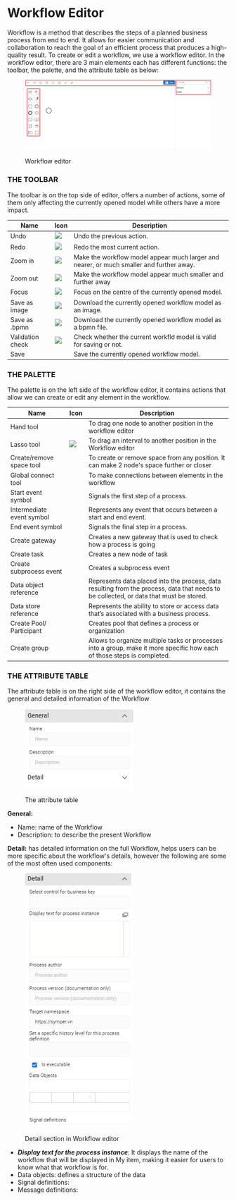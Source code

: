 # Workflow Editor

Workflow is a method that describes the steps of a planned business process from end to end. It allows for easier communication and collaboration to reach the goal of an efficient process that produces a high-quality result. To create or edit a workflow, we use a workflow editor. In the workflow editor, there are 3 main elements each has different functions: the toolbar, the palette, and the attribute table as below:

<figure><img src="../../.gitbook/assets/image (30).png" alt=""><figcaption><p>Workflow editor</p></figcaption></figure>

### **THE** TOOLBAR

The toolbar is on the top side of editor, offers a number of actions, some of them only affecting the currently opened model while others have a more impact.

| **Name**         | Icon                                                                                                                                                                                                              | Description                                                                              |
| ---------------- | ----------------------------------------------------------------------------------------------------------------------------------------------------------------------------------------------------------------- | ---------------------------------------------------------------------------------------- |
| Undo             | ![](https://lh4.googleusercontent.com/hLrhk7oTx9ZX8F9mcHmn83SKfnr0etuVyEUHZ2if9YCqKWQSAMyqK\_wjjKiQR6c3PVPVE8qrZiMQGPccwISPLwMFrMHoDw7opZMANvrPG0qpFlw6AtITj4-bLZGaa4VRR4YqfYRY=s0)                               | Undo the previous action.                                                                |
| Redo             | ![](https://lh3.googleusercontent.com/iMfsUtGABm2DP4OBwhiPobHYu0GK1bLh5r3efZkkA6StausfSQfD3xI1cJ-JEWU4AbEVley-8hqiZ93Pll3U9NKg\_G29TiDoXay9I7CyYpDYJ4p1rCjKBWwCptB1gf5TrpM40rsl=s0)                               | Redo the most current action.                                                            |
| Zoom in          | ![](https://lh5.googleusercontent.com/\_XvY1W\_deS3U01uekFg6RY8sa4T4w5ipyqTMY8WpqxpqF6WXGbI4H2vLTFdfhooMwiD2rAdOEGmAvtC2Fj7QRitzoAztgqYOgvz\_JIOfl7OC2\_y8Fm8mMZugwURJNLUIf-s7AANQ=s0)                            | Make the workflow model appear much larger and nearer, or much smaller and further away. |
| Zoom out         | ![](https://lh6.googleusercontent.com/ImQ\_7RWuXlZ11NFtRb0Y2O5MFlSSn\_frI1NOlsad4C5dmhDv2o82R6O2ZA2eS\_4z4pVeb8uZe0eZvHs0OXQGDIkiUBzkQRHT5bxBwWT3Zt8g16FulEOnoaCjVJIYxaURRxHroT7S=s0)                             | Make the workflow model appear much smaller and further away                             |
| Focus            | ![](https://lh5.googleusercontent.com/K\_wCgjKJjs6\_HzY6L9nBbDwnOP7AbdOFZeLjgWsJIKwkVZU4nwJ6ZedSXBNZ0Jh9I5uLUuwqd9l6waqkPAdsiupx\_K2U8lMUwhyh2IQkPBVmAGjLhylKFyCRV\_HtfwYHqQDYOp0z=s0)                            | Focus on the centre of the currently opened model.                                       |
| Save as image    | ![](https://lh6.googleusercontent.com/BJ31AotcfyZfgXvTkgWW7X11JPDN4-aQSPR9D8F91nqZIREqCUTJNTlCqT-kLWwAZcp8XKMs-bhOo3tYoxjFSHqnja8wAn6flu-IQF7-QCAuJcjpgK-wRiKtbZXJizzsUvqqcy6B=s0)                                | Download the currently opened workflow model as an image.                                |
| Save as .bpmn    | ![](https://lh4.googleusercontent.com/KDyXtxTabhHcM334qw-4IRbpOyVXFwSbU1Nd0m6v2rUEFlQvwohKrUKDi86YMBuy-arYoCB9VfFi0MlUAyhBSkYYnPFlGbmCd3YdZgIbhoNb35rnYqUHAcKeJFNJBkR-SPn6U77K=s0)                                | Download the currently opened workflow model as a bpmn file.                             |
| Validation check | ![](https://lh5.googleusercontent.com/QEVIMWBiXZGsmzohvuqbTjb0BnmK1DkDWIkE\_7OLC7WzglD8UBXwRTmzGwNHixPaBMEV9mQ-\_BUogROwwe9zhmYVMCNZpATR9tL6-Kmf3K4Ot1wbKUjtdZc55EtfYBc3cDCVb8X4=s0)                              | Check whether the current workflơ model is valid for saving or not.                      |
| Save             | <img src="https://lh3.googleusercontent.com/sSUPB11tJ8ptl-28UefsGqa6DpIh3hvoPvH5QLVGD7IcSBiGHGck7XQX7kaId45R_U3rAVaoXONCT7rfWXhtYJa6MJ_SmTRnyZV0cFbRnLq4VohGi7Kr3RI7myu_VQjD0sDagJBf=s0" alt="" data-size="line"> | Save the currently opened workflow model.                                                |

### **THE PALETTE**

The palette is on the left side of the workflow editor, it contains actions that allow we can create or edit any element in the workflow.

| **Name**                  | Icon                                                                         | Description                                                                                                                             |
| ------------------------- | ---------------------------------------------------------------------------- | --------------------------------------------------------------------------------------------------------------------------------------- |
| Hand tool                 | <img src="../.gitbook/assets/image%20(155).png" alt="" data-size="original"> | To drag one node to another position in the workflow editor                                                                             |
| Lasso tool                | ![](../.gitbook/assets/image%20\(120\).png)                                  | To drag an interval to another position in the Workflow editor                                                                          |
| Create/remove space tool  | <img src="../.gitbook/assets/image%20(152).png" alt="" data-size="original"> | To create or remove space from any position. It can make 2 node's space further or closer                                               |
| Global connect tool       | <img src="../.gitbook/assets/image%20(161).png" alt="" data-size="original"> | To make connections between elements in the workflow                                                                                    |
| Start event symbol        | <img src="../.gitbook/assets/image%20(88).png" alt="" data-size="original">  | Signals the first step of a process.                                                                                                    |
| Intermediate event symbol | <img src="../.gitbook/assets/image%20(217).png" alt="" data-size="original"> | Represents any event that occurs between a start and end event.                                                                         |
| End event symbol          | <img src="../.gitbook/assets/image%20(162).png" alt="" data-size="original"> | Signals the final step in a process.                                                                                                    |
| Create gateway            | <img src="../.gitbook/assets/image%20(58).png" alt="" data-size="original">  | Creates a new gateway that is used to check how a process is going                                                                      |
| Create task               | <img src="../.gitbook/assets/image%20(246).png" alt="" data-size="original"> | Creates a new node of task                                                                                                              |
| Create subprocess event   | <img src="../.gitbook/assets/image%20(224).png" alt="" data-size="original"> | Creates a subprocess event                                                                                                              |
| Data object reference     | <img src="../.gitbook/assets/image%20(109).png" alt="" data-size="original"> | Represents data placed into the process, data resulting from the process, data that needs to be collected, or data that must be stored. |
| Data store reference      | <img src="../.gitbook/assets/image%20(77).png" alt="" data-size="original">  | Represents the ability to store or access data that’s associated with a business process.                                               |
| Create Pool/ Participant  | <img src="../.gitbook/assets/image%20(128).png" alt="" data-size="original"> | Creates pool that defines a process or organization                                                                                     |
| Create group              | <img src="../.gitbook/assets/image%20(2).png" alt="" data-size="original">   | Allows to organize multiple tasks or processes into a group, make it more specific how each of those steps is completed.                |

### **THE ATTRIBUTE TABLE**

The attribute table is on the right side of the workflow editor, it contains the general and detailed information of the Workflow

<figure><img src="../../.gitbook/assets/image (2) (1) (2).png" alt=""><figcaption><p>The attribute table</p></figcaption></figure>

**General:**

* Name: name of the Workflow
* Description: to describe the present Workflow

**Detail:** has detailed information on the full Workflow, helps users can be more specific about the workflow's details, however the following are some of the most often used components:

<figure><img src="../../.gitbook/assets/image (6) (1).png" alt=""><figcaption><p>Detail section in Workflow editor</p></figcaption></figure>

* _**Display text for the process instance**_: It displays the name of the workflow that will be displayed in My item, making it easier for users to know what that workflow is for.
* Data objects: defines a structure of the data
* Signal definitions:
* Message definitions:
